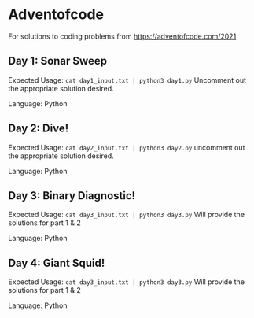 # Adventofcode

For solutions to coding problems from https://adventofcode.com/2021

## Day 1: Sonar Sweep
Expected Usage:
`cat day1_input.txt | python3 day1.py`
Uncomment out the appropriate solution desired.

Language: Python
## Day 2: Dive!
Expected Usage:
`cat day2_input.txt | python3 day2.py`
uncomment out the appropriate solution desired.

Language: Python
## Day 3: Binary Diagnostic!
Expected Usage:
`cat day3_input.txt | python3 day3.py`
Will provide the solutions for part 1 & 2

Language: Python
## Day 4: Giant Squid!
Expected Usage:
`cat day3_input.txt | python3 day3.py`
Will provide the solutions for part 1 & 2

Language: Python